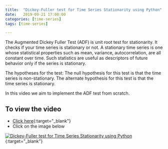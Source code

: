 ```yaml
---
title:  "Dickey-Fuller test for Time Series Stationarity using Python"
date:   2019-09-21 17:00:00
categories: [time-series]
tags: [time-series]

---
```


The Augmented Dickey Fuller Test (ADF) is unit root test for stationarity. It checks if your time series is stationary or not. A stationary time series is one whose statistical properties such as mean, variance, autocorrelation, are all constant over time. Such statistics are useful as descriptors of future behavior only if the series is stationary.

The hypotheses for the test:
The null hypothesis for this test is that the time series is non-stationary.
The alternate hypothesis for this test is that the time series is stationary.

In this video we aim to implement the ADF test from scratch.


## To view the video
* [Click here](https://youtu.be/warCSvy1DMk){:target="_blank"}
* Click on the image below

[![Dickey-Fuller test for Time Series Stationarity using Python](http://img.youtube.com/vi/warCSvy1DMk/0.jpg)](http://www.youtube.com/watch?v=warCSvy1DMk){:target="_blank"}